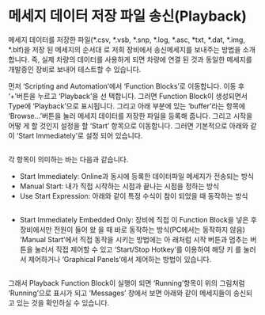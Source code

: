 # 메세지 데이터 저장 파일 송신(Playback)

메세지 데이터를 저장한 파일(\*.csv, \*.vsb, \*.snp, \*.log, \*.asc, \*txt, \*.dat, \*.img, \*.blf)을 저장 된 메세지의 순서대 로 저희 장비에서 송신메세지를 보내주는 방법을 소개합니다. 즉, 실제 차량의 데이터를 사용하게 되면 차량에 연결 된 것과 동일한 메세지를 개발중인 장비로 보내어 테스트할 수 있습니다.

먼저 ‘Scripting and Automation’에서 ‘Function Blocks’로 이동합니다. 이동 후 ‘+’버튼을 누르고 ‘Playback’을 선 택합니다. 그러면 Function Block이 생성되면서 Type에 ‘Playback’으로 표시됩니다. 그리고 아래 부분에 있는 ‘buffer’라는 항목에 ‘Browse…’버튼을 눌러 메세지 데이터를 저장한 파일을 등록해 줍니다. 그리고 시작을 어떻 게 할 것인지 설정을 할 ‘Start’ 항목으로 이동합니다. 그러면 기본적으로 아래와 같이 ‘Start Immediately’로 설정 되어 있습니다.

<figure><img src="../../.gitbook/assets/Capture-Start (1).png" alt=""><figcaption></figcaption></figure>

각 항목이 의미하는 바는 다음과 같습니다.

* Start Immediately: Online과 동시에 등록한 데이터파일 메세지가 전송되는 방식
* Manual Start: 내가 직접 시작하는 시점과 끝나는 시점을 정하는 방식
* Use Start Expression: 아래와 같이 특정 수식이 참이 되었을 때 동작하는 방식

<figure><img src="../../.gitbook/assets/Capture-StartExpression (1).png" alt=""><figcaption></figcaption></figure>

* Start Immediately Embedded Only: 장비에 직접 이 Function Block을 넣은 후 장비에서만 전원이 들어 왔 을 때 바로 동작하는 방식(PC에서는 동작하지 않음) ‘Manual Start’에서 직접 동작을 시키는 방법에는 아 래처럼 시작 버튼과 멈추는 버튼을 눌러서 직접 제어할 수 있고 ‘Start/Stop Hotkey’를 이용하여 해당 키 를 눌러서 제어하거나 ‘Graphical Panels’에서 제어하는 방법이 있습니다.

<figure><img src="../../.gitbook/assets/FunctionBlocks-Playback.png" alt=""><figcaption></figcaption></figure>

그래서 Playback Function Block이 실행이 되면 ‘Running’항목이 위의 그림처럼 ‘Running’으로 표시가 되고 ‘Messages’ 창에서 보면 아래와 같이 메세지들이 송신되고 있는 것을 확인하실 수 있습니다.

<figure><img src="../../.gitbook/assets/Messages-Playback (1).png" alt=""><figcaption></figcaption></figure>
